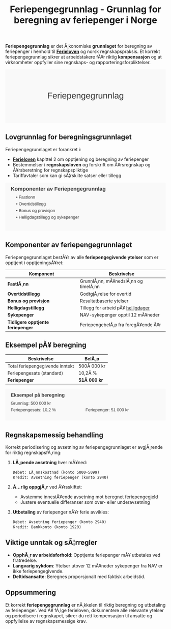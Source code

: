 ﻿---
title: "Feriepengegrunnlag - Grunnlag for beregning av feriepenger i Norge"
meta_title: "Feriepengegrunnlag - Grunnlag for beregning av feriepenger i Norge"
meta_description: '**Feriepengegrunnlag** er det Ã¸konomiske **grunnlaget** for beregning av feriepenger i henhold til **[Ferieloven](/blogs/regnskap/ferieloven "Ferieloven “ Lo...'
slug: feriepengegrunnlag
type: blog
layout: pages/single
---

**Feriepengegrunnlag** er det Ã¸konomiske **grunnlaget** for beregning av feriepenger i henhold til **[Ferieloven](/blogs/regnskap/ferieloven "Ferieloven “ Lov om ferie av 29. april 1988 nr. 21")** og norsk regnskapspraksis. Et korrekt feriepengegrunnlag sikrer at arbeidstakere fÃ¥r riktig **kompensasjon** og at virksomheter oppfyller sine regnskaps- og rapporteringsforpliktelser.

![Feriepengegrunnlag](feriepengegrunnlag-image.svg)

## Lovgrunnlag for beregningsgrunnlaget

Feriepengegrunnlaget er forankret i:

* **[Ferieloven](/blogs/regnskap/ferieloven "Ferieloven “ Lov om ferie av 29. april 1988 nr. 21")** kapittel 2 om opptjening og beregning av feriepenger
* Bestemmelser i **regnskapsloven** og forskrift om Ã¥rsregnskap og Ã¥rsberetning for regnskapspliktige
* Tariffavtaler som kan gi sÃ¦rskilte satser eller tillegg

![Komponenter av Feriepengegrunnlag](feriepengegrunnlag-komponenter.svg)

## Komponenter av feriepengegrunnlaget

Feriepengegrunnlaget bestÃ¥r av alle **feriepengegivende ytelser** som er opptjent i opptjeningsÃ¥ret:

| Komponent                  | Beskrivelse                                    |
|-----------------------------|------------------------------------------------|
| **FastlÃ¸nn**                | GrunnlÃ¸nn, mÃ¥nedslÃ¸nn og timelÃ¸nn              |
| **Overtidstillegg**         | GodtgjÃ¸relse for overtid                        |
| **Bonus og provisjon**      | Resultatbaserte ytelser                          |
| **Helligdagstillegg**       | Tillegg for arbeid pÃ¥ [helligdager](/blogs/regnskap/helligdager-regnskap-bedriftseiere "Helligdager i Regnskap for Bedriftseiere")               |
| **Sykepenger**              | NAV-sykepenger opptil 12 mÃ¥neder                |
| **Tidligere opptjente feriepenger** | FeriepengebelÃ¸p fra foregÃ¥ende Ã¥r       |

## Eksempel pÃ¥ beregning

| Beskrivelse                   | BelÃ¸p      |
|-------------------------------|------------|
| Total feriepengegivende inntekt | 500Â 000 kr |
| Feriepengesats (standard)     | 10,2Â %     |
| **Feriepenger**               | **51Â 000 kr** |

![Eksempel pÃ¥ beregning](feriepengegrunnlag-eksempel.svg)

## Regnskapsmessig behandling

Korrekt periodisering og avsetning av feriepengegrunnlaget er avgjÃ¸rende for riktig regnskapsfÃ¸ring:

1. **LÃ¸pende avsetning** hver mÃ¥ned:

   ```
   Debet: LÃ¸nnskostnad (konto 5000-5099)
   Kredit: Avsetning feriepenger (konto 2940)
   ```

2. **Ã…rlig oppgjÃ¸r** ved Ã¥rsskiftet:

   * Avstemme innestÃ¥ende avsetning mot beregnet feriepengegjeld
   * Justere eventuelle differanser som over- eller underavsetning

3. **Utbetaling** av feriepenger nÃ¥r ferie avvikles:

   ```
   Debet: Avsetning feriepenger (konto 2940)
   Kredit: Bankkonto (konto 1920)
   ```

## Viktige unntak og sÃ¦rregler

* **OpphÃ¸r av arbeidsforhold**: Opptjente feriepenger mÃ¥ utbetales ved fratredelse.
* **Langvarig sykdom**: Ytelser utover 12 mÃ¥neder sykepenger fra NAV er ikke feriepengegivende.
* **Deltidsansatte**: Beregnes proporsjonalt med faktisk arbeidstid.

## Oppsummering

Et korrekt **feriepengegrunnlag** er nÃ¸kkelen til riktig beregning og utbetaling av feriepenger. Ved Ã¥ fÃ¸lge ferieloven, dokumentere alle relevante ytelser og periodisere i regnskapet, sikrer du rett kompensasjon til ansatte og oppfyllelse av regnskapsmessige krav.



